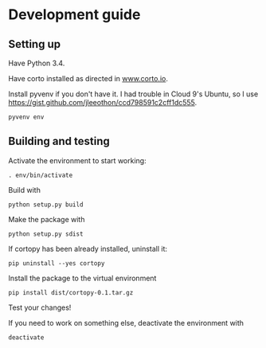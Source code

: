 Development guide
=================

Setting up
----------

Have Python 3.4.

Have corto installed as directed in www.corto.io.

Install pyvenv if you don't have it. I had trouble in Cloud 9's Ubuntu, so I use https://gist.github.com/jleeothon/ccd798591c2cff1dc555.

```
pyvenv env
```

Building and testing
--------------------

Activate the environment to start working:

```
. env/bin/activate
```

Build with

```
python setup.py build
```

Make the package with

```
python setup.py sdist
```

If cortopy has been already installed, uninstall it:

```
pip uninstall --yes cortopy
```

Install the package to the virtual environment

```
pip install dist/cortopy-0.1.tar.gz
```

Test your changes!


If you need to work on something else, deactivate the environment with

```
deactivate
```

